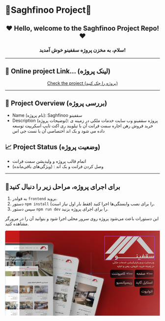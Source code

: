 # 🏁Saghfinoo Project🏁
<h2 align="center">❤ Hello, welcome to the Saghfinoo Project Repo! ❤</h2>
<h3 align="center">سلام، به مخزن پروژه سقفینو  خوش آمدید!</h3>
 <hr/>
 
 <h2 >👀 Online project Link... (لینک پروژه)</h2> 
<p align="center">
 <a href="https://saghfinoo-nine.vercel.app/">Check the project (پروژه را چک کنید)</a>
</p>
<hr/>

## 🌟 Project Overview (بررسی پروژه)

- Name (نام پروژه): Saghfinoo سقفینو
- Description (توضیحات پروژه):
  پروژه سقفینو وب سایت خدمات ملکی در زمینه ی خرید فروش رهن اجاره سمت فرانت آن با تیلویند ری اکت تایپ اسکریپت توسعه داده می شود و بک اند اختصاصی آن با نست جی اس

## 📈 Project Status (وضعیت پروژه)

- اتمام قالب پروژه و ولیدیشن سمت فرانت
- (ویژگی‌های باقی‌مانده) : وصل کردن فرانت و بک اند

---

<h2>👀برای اجرای پروژه، مراحل زیر را دنبال کنید</h2>
<ol>
  <li>به فولدر <code>frontend</code> بروید.</li>
  <li>دستور <code>npm install</code> را برای نصب وابستگی‌ها اجرا کنید (فقط بار اول نیاز است).</li>
  <li>سپس دستور <code>npm run dev</code> را برای اجرای پروژه بزنید.</li>
</ol>
<p>این دستورات باعث می‌شود پروژه روی سرور محلی اجرا شود و بتوانید آن را در مرورگر مشاهده کنید.</p>
<p align="center">
<img src="Saghfinoo-cover.png" alt="img-project" /></p>
